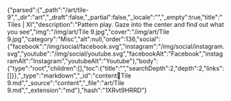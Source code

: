 {"parsed":{"_path":"/art/tile-9","_dir":"art","_draft":false,"_partial":false,"_locale":"","_empty":true,"title":"Tiles | XI","description":"Pattern play. Gaze into the center and find out what you see","img":"/img/art/Tile 9.jpg","cover":"/img/art/Tile 9.jpg","category":"Misc","alt":null,"order":136,"social":{"facebook":"/img/social/facebook.svg","instagram":"/img/social/instagram.svg","youtube":"/img/social/youtube.svg","facebookAlt":"Facebook","instagramAlt":"Instagram","youtubeAlt":"Youtube"},"body":{"type":"root","children":[],"toc":{"title":"","searchDepth":2,"depth":2,"links":[]}},"_type":"markdown","_id":"content:art:Tile 9.md","_source":"content","_file":"art/Tile 9.md","_extension":"md"},"hash":"1XRvt9HRRD"}